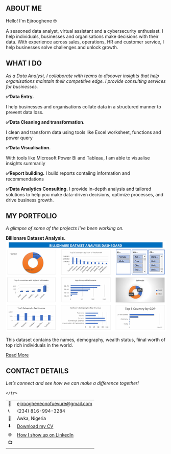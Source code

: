 <!--Section 1: Introduce your self-->
## ABOUT ME

Hello! I'm Ejirooghene 🤓

A seasoned data analyst, virtual assistant and a cybersecurity enthusiast. I help individuals, businesses and organisations make decisions with their data. With experience across sales, operations, HR and customer service, I help businesses solve challenges and unlock growth.


<!--Mention your top/relevant skills here - core and soft skills-->
## WHAT I DO

*As a Data Analyst, I collaborate with teams to discover insights that help organisations maintain their competitive edge. I provide consulting services for businesses.*

**✅Data Entry.**

I help businesses and organisations collate data in a structured manner to prevent data loss.

**✅Data Cleaning and transformation.**

I clean and transform data using tools like Excel worksheet, functions and power query

**✅Data Visualisation.**

With tools like Microsoft Power Bi and Tableau, I am able to visualise insights summarily

**✅Report building.**
I build reports contaiing information and recommendations

**✅Data Analytics Consulting.**
I provide in-depth analysis and tailored solutions to help you make data-driven decisions, optimize processes, and drive business growth. 


<!--Section 2: List 3-4 key projects-->
## MY PORTFOLIO 

*A glimpse of some of the projects I've been working on.*

**Billionare Dataset Analysis.**
![image](Billionaire_dashboard.PNG)

This dataset contains the names, demography, wealth status, fiinal worth of top rich individuals in the world.


[Read More](https://github.com/ejiro2024/Billionaire-Dataset-Project-Analysis)
 



## CONTACT DETAILS

*Let’s connect and see how we can make a difference together!*
<table>
  <tbody>
    <tr>
      <td>📧</td>
      <td><a href="mailto:ejiroogheneonofuevure@gmail.com">ejiroogheneonofuevure@gmail.com</a></td>
    </tr>
    <tr>
      <td>📞</td>
      <td>(234) 816-994-3284</td>
    </tr>
    <tr>
      <td>📍</td>
      <td>Awka, Nigeria</td>
    </tr>
    <tr>
      <td>⬇️</td>
      <td><a href="https://drive.google.com/file/d/1EWKIw3M2b3LbyA4_lKPfVd4u_h_rXLB3/view?usp=drive_link">Download my CV</a></td>
    </tr>
    <tr>
      <td>🌐</td>
      <td><a href="https://www.linkedin.com/in/ejirooghene-onofuevure-1b1b79150/">How I show up on LinkedIn</a></td>
    </tr>
    <tr>
      <td>📺</td>
    
    </tr>
  </tbody>
</table>

   

